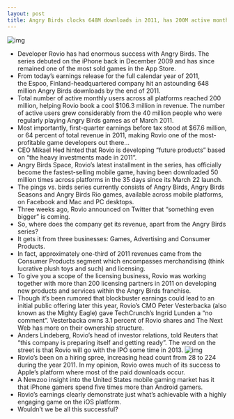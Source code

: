 ```yaml
---
layout: post
title: Angry Birds clocks 648M downloads in 2011, has 200M active monthly users
---
```

![img](http://media.idownloadblog.com/wp-content/uploads/2012/03/Angry-Birds-Space-taeaser-001.jpg)
* Developer Rovio has had enormous success with Angry Birds. The series debuted on the iPhone back in December 2009 and has since remained one of the most sold games in the App Store.
* From today’s earnings release for the full calendar year of 2011, the Espoo, Finland-headquartered company hit an astounding 648 million Angry Birds downloads by the end of 2011.
* Total number of active monthly users across all platforms reached 200 million, helping Rovio book a cool $106.3 million in revenue. The number of active users grew considerably from the 40 million people who were regularly playing Angry Birds games as of March 2011.
* Most importantly, first-quarter earnings before tax stood at $67.6 million, or 64 percent of total revenue in 2011, making Rovio one of the most-profitable game developers out there…
* CEO Mikael Hed hinted that Rovio is developing “future products” based on “the heavy investments made in 2011”.
* Angry Birds Space, Rovio’s latest installment in the series, has officially become the fastest-selling mobile game, having been downloaded 50 million times across platforms in the 35 days since its March 22 launch.
* The pings vs. birds series currently consists of Angry Birds, Angry Birds Seasons and Angry Birds Rio games, available across mobile platforms, on Facebook and Mac and PC desktops.
* Three weeks ago, Rovio announced on Twitter that “something even bigger” is coming.
* So, where does the company get its revenue, apart from the Angry Birds series?
* It gets it from three businesses: Games, Advertising and Consumer Products.
* In fact, approximately one-third of 2011 revenues came from the Consumer Products segment which encompasses merchandising (think lucrative plush toys and such) and licensing.
* To give you a scope of the licensing business, Rovio was working together with more than 200 licensing partners in 2011 on developing new products and services within the Angry Birds franchise.
* Though it’s been rumored that blockbuster earnings could lead to an initial public offering later this year, Rovio’s CMO Peter Vesterbacka (also known as the Mighty Eagle) gave TechCrunch’s Ingrid Lunden a “no comment”. Vesterbacka owns 3.1 percent of Rovio shares and The Next Web has more on their ownership structure.
* Anders Lindeberg, Rovio’s head of investor relations, told Reuters that “this company is preparing itself and getting ready”. The word on the street is that Rovio will go with the IPO some time in 2013.
![img](http://media.idownloadblog.com/wp-content/uploads/2011/12/Angry-Birds-Plush-Toys.png)
* Rovio’s been on a hiring spree, increasing head count from 28 to 224 during the year 2011. In my opinion, Rovio owes much of its success to Apple’s platform where most of the paid downloads occur.
* A Newzoo insight into the United States mobile gaming market has it that iPhone gamers spend five times more than Android gamers.
* Rovio’s earnings clearly demonstrate just what’s achievable with a highly engaging game on the iOS platform.
* Wouldn’t we be all this successful?

